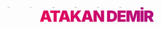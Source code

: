 <svg fill="none" viewBox="0 0 800 100" width="800" height="100" xmlns="http://www.w3.org/2000/svg"> 
 <foreignObject width="100%" height="100%"> 
  <div xmlns="http://www.w3.org/1999/xhtml"> 
   <style> 
    @keyframes gradientText { 
      0% { 
        background-position: 0% 50%; 
      } 
      50% { 
        background-position: 100% 50%; 
      } 
      100% { 
        background-position: 0% 50%; 
      } 
    } 
        .snowflake { 
          color: #fff; 
          font-size: 1em; 
          font-family: Arial; 
          text-shadow: 0 0 1px #000; 
        } 
    h1 { 
      font-family: 'Inter', 
     -apple-system, 
     BlinkMacSystemFont,  
     'Segoe UI',  
     'Roboto',  
     'Oxygen',  
     'Ubuntu',  
     'Cantarell',  
     'Fira Sans',  
     'Droid Sans',  
     'Helvetica Neue',  
     sans-serif; 
      margin: 0; 
      font-size: 4em; 
      font-weight: 900; 
      letter-spacing: -.05em; 
      text-align: center; 
      background: -webkit-linear-gradient(right,#3828ca,#ff004c); 
      background: linear-gradient(270deg,#3828ca 0,#ff004c); 
      background-size: 200%; 
      background-clip: text; 
      -webkit-background-clip: text; 
      -webkit-text-fill-color: transparent; 
      -webkit-animation: gradientText 3s ease infinite; 
      animation: gradientText 3s ease infinite; 
    } 
        @-webkit-keyframes snowflakes-fall{0%{top:-10%}100%{top:100%}}@-webkit-keyframes snowflakes-shake{0%{-webkit-transform:translateX(0px);transform:translateX(0px)}50%{-webkit-transform:translateX(80px);transform:translateX(80px)}100%{-webkit-transform:translateX(0px);transform:translateX(0px)}}@keyframes snowflakes-fall{0%{top:-10%}100%{top:100%}}@keyframes snowflakes-shake{0%{transform:translateX(0px)}50%{transform:translateX(80px)}100%{transform:translateX(0px)}}.snowflake{position:fixed;top:-10%;z-index:9999;-webkit-user-select:none;-moz-user-select:none;-ms-user-select:none;user-select:none;cursor:default;-webkit-animation-name:snowflakes-fall,snowflakes-shake;-webkit-animation-duration:10s,3s;-webkit-animation-timing-function:linear,ease-in-out;-webkit-animation-iteration-count:infinite,infinite;-webkit-animation-play-state:running,running;animation-name:snowflakes-fall,snowflakes-shake;animation-duration:10s,3s;animation-timing-function:linear,ease-in-out;animation-iteration-count:infinite,infinite;animation-play-state:running,running}.snowflake:nth-of-type(0){left:1%;-webkit-animation-delay:0s,0s;animation-delay:0s,0s}.snowflake:nth-of-type(1){left:10%;-webkit-animation-delay:1s,1s;animation-delay:1s,1s}.snowflake:nth-of-type(2){left:20%;-webkit-animation-delay:6s,.5s;animation-delay:6s,.5s}.snowflake:nth-of-type(3){left:30%;-webkit-animation-delay:4s,2s;animation-delay:4s,2s}.snowflake:nth-of-type(4){left:40%;-webkit-animation-delay:2s,2s;animation-delay:2s,2s}.snowflake:nth-of-type(5){left:50%;-webkit-animation-delay:8s,3s;animation-delay:8s,3s}.snowflake:nth-of-type(6){left:60%;-webkit-animation-delay:6s,2s;animation-delay:6s,2s}.snowflake:nth-of-type(7){left:70%;-webkit-animation-delay:2.5s,1s;animation-delay:2.5s,1s}.snowflake:nth-of-type(8){left:80%;-webkit-animation-delay:1s,0s;animation-delay:1s,0s}.snowflake:nth-of-type(9){left:90%;-webkit-animation-delay:3s,1.5s;animation-delay:3s,1.5s} 
   </style> 
   <h1>ATAKAN DEMİR</h1> 
      <div xmlns="http://www.w3.org/1999/xhtml" class="snowflake">❅</div> 
      <div xmlns="http://www.w3.org/1999/xhtml" class="snowflake">❅</div> 
      <div xmlns="http://www.w3.org/1999/xhtml" class="snowflake">❅</div> 
      <div xmlns="http://www.w3.org/1999/xhtml" class="snowflake">❅</div> 
      <div xmlns="http://www.w3.org/1999/xhtml" class="snowflake">❅</div> 
      <div xmlns="http://www.w3.org/1999/xhtml" class="snowflake">❅</div> 
      <div xmlns="http://www.w3.org/1999/xhtml" class="snowflake">❅</div> 
  </div> 
 </foreignObject> 
</svg>

